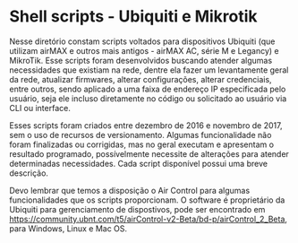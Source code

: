 # Shell scripts - Ubiquiti e Mikrotik


Nesse diretório constam scripts voltados para dispositivos Ubiquiti (que utilizam airMAX e outros mais antigos - airMAX AC, série M e Legancy) e MikroTik. Esse scripts foram desenvolvidos buscando atender algumas necessidades que existiam na rede, dentre ela fazer um levantamente geral da rede, atualizar firmwares, alterar configurações, alterar credenciais, entre outros, sendo aplicado a uma faixa de endereço IP especificada pelo usuário, seja ele incluso diretamente no código ou solicitado ao usuário via CLI ou interface.

Esses scripts foram criados entre dezembro de 2016 e novembro de 2017, sem o uso de recursos de versionamento. Algumas funcionalidade não foram finalizadas ou corrigidas, mas no geral executam e apresentam o resultado programado, possívelmente necessite de alterações para atender determinadas necessidades. Cada script disponível possui uma breve descrição.

Devo lembrar que temos a disposição o Air Control para algumas funcionalidades que os scripts proporcionam. O software é proprietário da Ubiquiti para gerenciamento de dispostivos, pode ser encontrado em https://community.ubnt.com/t5/airControl-v2-Beta/bd-p/airControl_2_Beta, para Windows, Linux e Mac OS.
